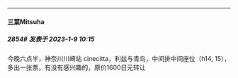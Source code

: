 

*****

####  三葉Mitsuha  
##### 2854#       发表于 2023-1-9 10:15

今晚六点半，神奈川川崎站 cinecitta，利兹与青鸟，中间排中间座位（h14, 15），多出一张票，有没有感兴趣的，原价1600日元转让

